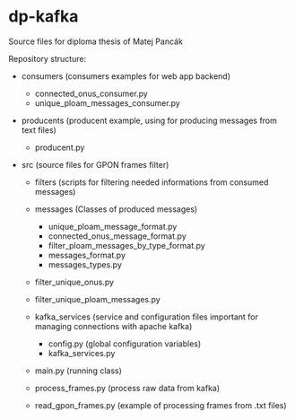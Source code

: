 # dp-kafka

Source files for diploma thesis of Matej Pancák

Repository structure:
- consumers
  (consumers examples for web app backend)
  - connected_onus_consumer.py
  - unique_ploam_messages_consumer.py
  
- producents
  (producent example, using for producing messages from text files)
  - producent.py
  
- src 
  (source files for GPON frames filter)
  - filters
    (scripts for filtering needed informations from consumed messages)
   - messages 
      (Classes of produced messages)
      - unique_ploam_message_format.py
      - connected_onus_message_format.py
      - filter_ploam_messages_by_type_format.py
      - messages_format.py
      - messages_types.py
    - filter_unique_onus.py
    - filter_unique_ploam_messages.py
    
  - kafka_services
    (service and configuration files important for managing connections with apache kafka)
    - config.py (global configuration variables)
    - kafka_services.py
    
  - main.py (running class)
  - process_frames.py (process raw data from kafka)
    
  - read_gpon_frames.py (example of processing frames from .txt files)
